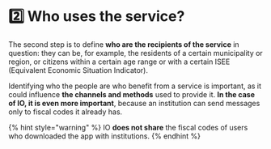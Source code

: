 # 2️⃣ Who uses the service?

The second step is to define **who are the recipients of the service** in question: they can be, for example, the residents of a certain municipality or region, or citizens within a certain age range or with a certain ISEE (Equivalent Economic Situation Indicator). 

Identifying who the people are who benefit from a service is important, as it could influence **the channels and methods** used to provide it. **In the case of IO, it is even more important**, because an institution can send messages only to fiscal codes it already has. 

{% hint style="warning" %} IO **does not share** the fiscal codes of users who downloaded the app with institutions. {% endhint %}